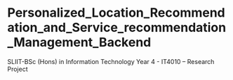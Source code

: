 # Personalized_Location_Recommendation_and_Service_recommendation_Management_Backend
SLIIT-BSc (Hons) in Information Technology Year 4 - IT4010 – Research Project
